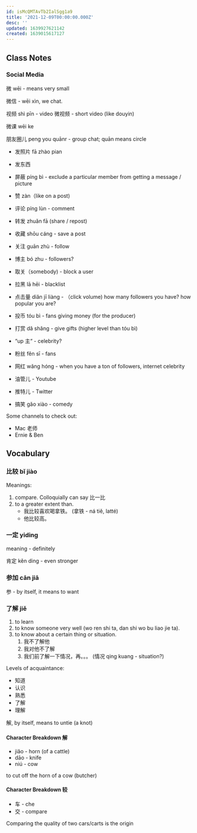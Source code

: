 ```yaml
---
id: isMcQMTAvTb2IalSgg1a9
title: '2021-12-09T00:00:00.000Z'
desc: ''
updated: 1639927621142
created: 1639015617127
---
```


## Class Notes

### Social Media

微 wēi - means very small

微信 - wēi xìn, we chat.

视频 shì pīn - video
微视频 - short video (like douyin)

微课 wēi ke

朋友圈儿 peng you quānr - group chat; quān means circle

- 发照片 fā zhào pian
- 发东西
- 屏蔽 píng bì - exclude a particular member from getting a message / picture


- 赞 zàn（like on a post)
- 评论 píng lùn - comment 
- 转发 zhuǎn fā (share / repost)
- 收藏 shōu cáng - save a post
- 关注 guān zhù - follow
- 博主 bó zhu - followers?
- 取关（somebody) - block a user
- 拉黑 lā hēi - blacklist
- 点击量 diǎn jī liàng - （click volume) how many followers you have? how popular you are? 
- 投币 tóu bì - fans giving money (for the producer)
- 打赏 dǎ shǎng - give gifts (higher level than tóu bì)
- “up 主“ - celebrity?
- 粉丝 fěn sī - fans
- 网红 wǎng hóng - when you have a ton of followers, internet celebrity


- 油管儿 - Youtube
- 推特儿 - Twitter

- 搞笑 gǎo xiào - comedy

Some channels to check out:
- Mac 老师
- Ernie & Ben

## Vocabulary

### 比较 bǐ jiào

Meanings:
1. compare. Colloquially can say 比一比
1. to a greater extent than.  
    - 我比较喜欢喝拿铁。 (拿铁 - ná tiě, latté)
    - 他比较高。

### 一定 yiding

meaning - definitely 

肯定 kěn ding - even stronger

### 参加 cān jiā

参 - by itself, it means to want

### 了解 jiě
1. to learn
1. to know someone very well (wo ren shi ta, dan shi wo bu liao jie ta).
1. to know about a certain thing or situation.
    1. 我不了解他
    1. 我对他不了解
    1. 我们前了解一下情况，再。。。 (情况 qing kuang - situation?)

Levels of acquaintance:
- 知道
- 认识
- 熟悉
- 了解 
- 理解

解, by itself, means to untie (a knot)

#### Character Breakdown 解
- jiǎo - horn (of a cattle)
- dāo - knife
- niú - cow

to cut off the horn of a cow (butcher)

#### Character Breakdown 较
- 车 - che
- 交 - compare

Comparing the quality of two cars/carts is the origin
